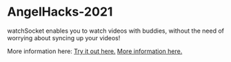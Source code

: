 # AngelHacks-2021
watchSocket enables you to watch videos with buddies, without the need of worrying about syncing up your videos!

More information here:
[Try it out here.](https://watchsocket.herokuapp.com)
[More information here.](https://devpost.com/software/watchsocket)
